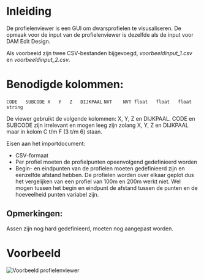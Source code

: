 # Inleiding
De profielenviewer is een GUI om dwarsprofielen te visusaliseren. De opmaak voor de input van de profielenviewer is dezelfde als de input voor DAM Edit Design.

Als voorbeeid zijn twee CSV-bestanden bijgevoegd, *voorbeeldinput_1.csv* en *voorbeeldinput_2.csv*.

# Benodigde kolommen:

`CODE	SUBCODE	X	Y	Z	DIJKPAAL`
`NVT	NVT	float	float	float	string`

De viewer gebruikt de volgende kolommen: X, Y, Z en DIJKPAAL. CODE en SUBCODE zijn irrelevant en mogen leeg zijn zolang X, Y, Z en DIJKPAAL maar in kolom C t/m F (3 t/m 6) staan.

Eisen aan het importdocument:
* CSV-formaat
* Per profiel moeten de profielpunten opeenvolgend gedefinieerd worden
* Begin- en eindpunten van de profielen moeten gedefinieerd zijn en eenzelfde afstand hebben. De profielen worden over elkaar geplot dus het vergelijken van een profiel van 100m en 200m werkt niet. Wel mogen tussen het begin en eindpunt de afstand tussen de punten en de hoeveelheid punten variabel zijn.

## Opmerkingen:
Assen zijn nog hard gedefinieerd, moeten nog aangepast worden.

# Voorbeeld
![Voorbeeld profielenviewer](https://github.com/kkpdata/Datatools/blob/master/Scripts-aaenmaas-thijs/Profielenviewer/voorbeeld.png "Profielenviewer")


